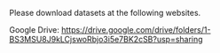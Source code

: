 Please download datasets at the following websites.

Google Drive: https://drive.google.com/drive/folders/1-BS3MSU8J9kLCjswoRbjo3i5e7BK2cSB?usp=sharing
